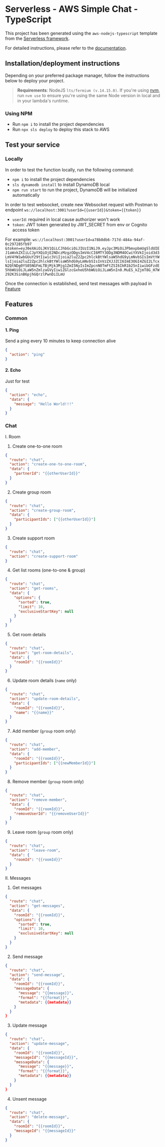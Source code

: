 # Serverless - AWS Simple Chat - TypeScript

This project has been generated using the `aws-nodejs-typescript` template from the [Serverless framework](https://www.serverless.com/).

For detailed instructions, please refer to the [documentation](https://www.serverless.com/framework/docs/providers/aws/).

## Installation/deployment instructions

Depending on your preferred package manager, follow the instructions below to deploy your project.

> **Requirements**: NodeJS `lts/fermium (v.14.15.0)`. If you're using [nvm](https://github.com/nvm-sh/nvm), run `nvm use` to ensure you're using the same Node version in local and in your lambda's runtime.

### Using NPM

- Run `npm i` to install the project dependencies
- Run `npx sls deploy` to deploy this stack to AWS

## Test your service

### Locally

In order to test the function locally, run the following command:

- `npm i` to install the project dependencies
- `sls dynamodb install` to install DynamoDB local
- `npm run start` to run the project, DynamoDB will be initialized automatically

In order to test websocket, create new Websocket request with Postman to endpoint `ws://localhost:3001?userId={{userId}}&token={{token}}`

- `userId`: required in local cause authorizer won't work
- `token`: JWT token generated by JWT_SECRET from env or Cognito access token

For example: `ws://localhost:3001?userId=a78b8db6-717d-484a-94af-0c297285fb97 &token=eyJ0eXAiOiJKV1QiLCJhbGciOiJIUzI1NiJ9.eyJpc3MiOiJPbmxpbmUgSldUIEJ1aWxkZXIiLCJpYXQiOjE2NDczMzgzODgsImV4cCI6MTY3ODg3NDM4OCwiYXVkIjoid3d3LmV4YW1wbGUuY29tIiwic3ViIjoia2luZ2Zpc2hlckBtYWlsaW5hdG9yLmNvbSIsImVtYWlsIjoia2luZ2Zpc2hlckBtYWlsaW5hdG9yLmNvbSIsInVzZXJJZCI6ImE3OGI4ZGI2LTcxN2QtNDg0YS05NGFmLTBjMjk3Mjg1ZmI5NyIsImZpcnN0TmFtZSI6IkR1b25nIiwibGFzdE5hbWUiOiJLaW5nZmlzaGVyIiwiZGlzcGxheU5hbWUiOiJLaW5nIn0.MuES_kZjmT8G_H7W292K3SinB6pjhGQrzlPwnDiILmU`

Once the connection is established, send test messages with payload in [Feature](Featuress)

## Features

### Common

#### 1. Ping

Send a ping every 10 minutes to keep connection alive

```json
{
  "action": "ping"
}
```

#### 2. Echo

Just for test

```json
{
  "action": "echo",
  "data": {
    "message": "Hello World!!!"
  }
}
```

### Chat

I. Room

1. Create one-to-one room

```json
{
  "route": "chat",
  "action": "create-one-to-one-room",
  "data": {
    "partnerId": "{{otherUserId}}"
  }
}
```

2. Create group room

```json
{
  "route": "chat",
  "action": "create-group-room",
  "data": {
    "participantIds": ["{{otherUserId}}"]
  }
}
```

3. Create support room

```json
{
  "route": "chat",
  "action": "create-support-room"
}
```

4. Get list rooms (one-to-one & group)

```json
{
  "route": "chat",
  "action": "get-rooms",
  "data": {
    "options": {
      "sorted": true,
      "limit": 10,
      "exclusiveStartKey": null
    }
  }
}
```

5. Get room details

```json
{
  "route": "chat",
  "action": "get-room-details",
  "data": {
    "roomId": "{{roomId}}"
  }
}
```

6. Update room details (`name` only)

```json
{
  "route": "chat",
  "action": "update-room-details",
  "data": {
    "roomId": "{{roomId}}",
    "name": "{{name}}"
  }
}
```

7. Add member (`group` room only)

```json
{
  "route": "chat",
  "action": "add-member",
  "data": {
    "roomId": "{{roomId}}",
    "participantIds": ["{{newMemberId}}"]
  }
}
```

8. Remove member (`group` room only)

```json
{
  "route": "chat",
  "action": "remove-member",
  "data": {
    "roomId": "{{roomId}}",
    "removeUserId": "{{removeUserId}}"
  }
}
```

9. Leave room (`group` room only)

```json
{
  "route": "chat",
  "action": "leave-room",
  "data": {
    "roomId": "{{roomId}}"
  }
}
```

II. Messages

1. Get messages

```json
{
  "route": "chat",
  "action": "get-messages",
  "data": {
    "roomId": "{{roomId}}",
    "options": {
      "sorted": true,
      "limit": 10,
      "exclusiveStartKey": null
    }
  }
}
```

2. Send message

```json
{
  "route": "chat",
  "action": "send-message",
  "data": {
    "roomId": "{{roomId}}",
    "messageData": {
      "message": "{{message}}",
      "format": "{{format}}",
      "metadata": {{metadata}}
    }
  }
}
```

3. Update message

```json
{
  "route": "chat",
  "action": "update-message",
  "data": {
    "roomId": "{{roomId}}",
    "messageId": "{{messageId}}",
    "messageData": {
      "message": "{{message}}",
      "format": "{{format}}",
      "metadata": {{metadata}}
    }
  }
}
```

4. Unsent message

```json
{
  "route": "chat",
  "action": "delete-message",
  "data": {
    "roomId": "{{roomId}}",
    "messageId": "{{messageId}}"
  }
}
```
